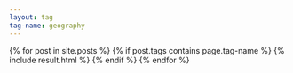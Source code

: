 ```yaml
---
layout: tag
tag-name: geography
---
```

{% for post in site.posts %}
{% if post.tags contains page.tag-name %}
{% include result.html %}
{% endif %}
{% endfor %}
